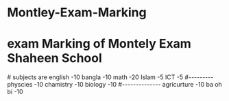 # Montley-Exam-Marking
<h1> exam Marking of Montely Exam Shaheen School </h1> 
# subjects are 
english -10 
bangla -10
math -20
Islam -5
ICT -5
#---------
physcies -10
chamistry -10
biology -10
#--------------
agricurture -10
ba oh bi -10
